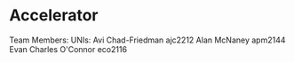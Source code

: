# Accelerator

Team Members:           UNIs:
Avi Chad-Friedman       ajc2212
Alan McNaney            apm2144
Evan Charles O'Connor   eco2116
